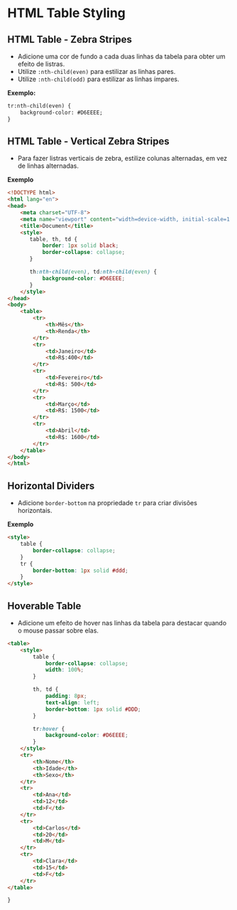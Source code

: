 # HTML Table Styling

## HTML Table - Zebra Stripes
* Adicione uma cor de fundo a cada duas linhas da tabela para obter um efeito de listras.
* Utilize `:nth-child(even)` para estilizar as linhas pares.
* Utilize `:nth-child(odd)` para estilizar as linhas ímpares.

**Exemplo:**

```html
tr:nth-child(even) {
    background-color: #D6EEEE;
}

```

## HTML Table - Vertical Zebra Stripes
* Para fazer listras verticais de zebra, estilize colunas alternadas, em vez de linhas alternadas.

**Exemplo**
``` html
<!DOCTYPE html>
<html lang="en">
<head>
    <meta charset="UTF-8">
    <meta name="viewport" content="width=device-width, initial-scale=1.0">
    <title>Document</title>
    <style>
       table, th, td {
           border: 1px solid black;
           border-collapse: collapse;
       }

       th:nth-child(even), td:nth-child(even) {
           background-color: #D6EEEE;
       }
    </style>
</head>
<body>
    <table>
        <tr>
            <th>Mês</th>
            <th>Renda</th>
        </tr>
        <tr>
            <td>Janeiro</td>
            <td>R$:400</td>
        </tr>
        <tr>
            <td>Fevereiro</td>
            <td>R$: 500</td>
        </tr>
        <tr>
            <td>Março</td>
            <td>R$: 1500</td>
        </tr>
        <tr>
            <td>Abril</td>
            <td>R$: 1600</td>
        </tr>
    </table>
</body>
</html>
```

## Horizontal Dividers
* Adicione `border-bottom` na propriedade `tr` para criar divisões horizontais.

**Exemplo**

``` html
<style>
    table {
        border-collapse: collapse;
    }
    tr {
        border-bottom: 1px solid #ddd;
    }
</style>

```

## Hoverable Table
* Adicione um efeito de hover nas linhas da tabela para destacar quando o mouse passar sobre elas.

``` html
<table>
    <style>
        table {
            border-collapse: collapse;
            width: 100%;
        }

        th, td {
            padding: 8px;
            text-align: left;
            border-bottom: 1px solid #DDD;
        }

        tr:hover {
            background-color: #D6EEEE;
        }
    </style>
    <tr>
        <th>Nome</th>
        <th>Idade</th>
        <th>Sexo</th>
    </tr>
    <tr>
        <td>Ana</td>
        <td>12</td>
        <td>F</td>
    </tr>
    <tr>
        <td>Carlos</td>
        <td>20</td>
        <td>M</td>
    </tr>
    <tr>
        <td>Clara</td>
        <td>15</td>
        <td>F</td>
    </tr>
</table>

}

